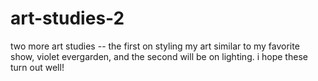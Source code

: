 # art-studies-2
two more art studies -- the first on styling my art similar to my favorite show, violet evergarden, and the second will be on lighting. i hope these turn out well!
